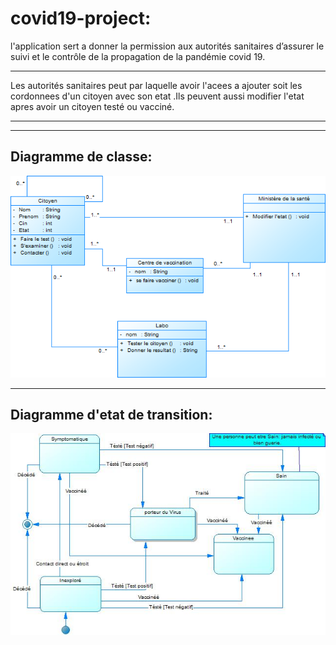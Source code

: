 # covid19-project:
l'application sert a donner la permission aux autorités sanitaires d’assurer le suivi et le contrôle de la propagation de la pandémie covid 19.
___
Les autorités sanitaires peut  par laquelle avoir l'acees a ajouter soit les cordonnees d'un citoyen avec son etat .Ils peuvent aussi modifier l'etat apres avoir un citoyen testé ou vacciné.
___
___
## Diagramme de classe:

![alt text](https://github.com/oumayma-boumaaza/covid19-project/blob/main/images/DC.etats%20covid.png)
___
## Diagramme d'etat de transition:
![alt text](https://github.com/oumayma-boumaaza/covid19-project/blob/main/images/Diagramme%20d'etat%20de%20transition%20Covid19.jpg)
